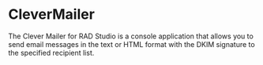 # CleverMailer
The Clever Mailer for RAD Studio is a console application that allows you to send email messages in the text or HTML format with the DKIM signature to the specified recipient list.

